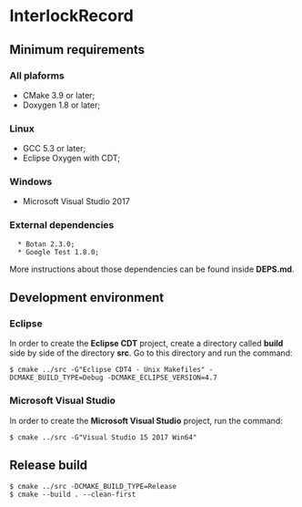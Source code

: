 # InterlockRecord

## Minimum requirements

### All plaforms

   * CMake 3.9 or later;
   * Doxygen 1.8 or later;

### Linux

   * GCC 5.3 or later;
   * Eclipse Oxygen with CDT;

### Windows

   * Microsoft Visual Studio 2017

### External dependencies

      * Botan 2.3.0;
      * Google Test 1.8.0;

More instructions about those dependencies can be found inside **DEPS.md**.

## Development environment

### Eclipse

In order to create the **Eclipse CDT** project, create a directory called **build** side by side of the
directory **src**. Go to this directory and run the command:


```
$ cmake ../src -G"Eclipse CDT4 - Unix Makefiles" -DCMAKE_BUILD_TYPE=Debug -DCMAKE_ECLIPSE_VERSION=4.7
```

### Microsoft Visual Studio

In order to create the **Microsoft Visual Studio** project, run the command:

```
$ cmake ../src -G"Visual Studio 15 2017 Win64"
```

## Release build


```
$ cmake ../src -DCMAKE_BUILD_TYPE=Release
$ cmake --build . --clean-first
```
